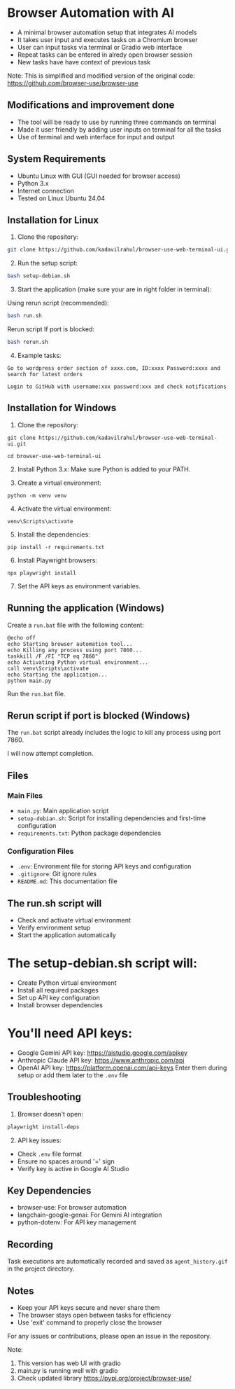 # Browser Automation with AI

- A minimal browser automation setup that integrates AI models
- It takes user input and executes tasks on a Chromium browser
- User can input tasks via terminal or Gradio web interface
- Repeat tasks can be entered in alredy open browser session
- New tasks have have context of previous task

Note: This is simplified and modified version of the original code: https://github.com/browser-use/browser-use

## Modifications and improvement done
- The tool will be ready to use by running three commands on terminal
- Made it user friendly by adding user inputs on terminal for all the tasks
- Use of terminal and web interface for input and output

## System Requirements
- Ubuntu Linux with GUI (GUI needed for browser access)
- Python 3.x
- Internet connection
- Tested on Linux Ubuntu 24.04

## Installation for Linux

1. Clone the repository:
```bash
git clone https://github.com/kadavilrahul/browser-use-web-terminal-ui.git && cd browser-use-web-terminal-ui
```

2. Run the setup script:
```bash
bash setup-debian.sh
```

3. Start the application (make sure your are in right folder in terminal):

Using rerun script (recommended):
```bash
bash run.sh
```

Rerun script If port is blocked:
```bash
bash rerun.sh
```

4. Example tasks:
```
Go to wordpress order section of xxxx.com, ID:xxxx Password:xxxx and search for latest orders
```
```
Login to GitHub with username:xxx password:xxx and check notifications
```
## Installation for Windows

1. Clone the repository:
```
git clone https://github.com/kadavilrahul/browser-use-web-terminal-ui.git
```
```
cd browser-use-web-terminal-ui
```
2. Install Python 3.x: Make sure Python is added to your PATH.

3. Create a virtual environment:
```
python -m venv venv
```
4. Activate the virtual environment:
```
venv\Scripts\activate
```
5. Install the dependencies:
```
pip install -r requirements.txt
```
6. Install Playwright browsers:
```
npx playwright install
```
7. Set the API keys as environment variables.

## Running the application (Windows)

Create a `run.bat` file with the following content:

```batch
@echo off
echo Starting browser automation tool...
echo Killing any process using port 7860...
taskkill /F /FI "TCP eq 7860"
echo Activating Python virtual environment...
call venv\Scripts\activate
echo Starting the application...
python main.py
```

Run the `run.bat` file.

## Rerun script if port is blocked (Windows)

The `run.bat` script already includes the logic to kill any process using port 7860.

I will now attempt completion.
## Files

### Main Files
- `main.py`: Main application script
- `setup-debian.sh`: Script for installing dependencies and first-time configuration
- `requirements.txt`: Python package dependencies

### Configuration Files
- `.env`: Environment file for storing API keys and configuration
- `.gitignore`: Git ignore rules
- `README.md`: This documentation file

## The run.sh script will
- Check and activate virtual environment
- Verify environment setup
- Start the application automatically

# The setup-debian.sh script will:
- Create Python virtual environment
- Install all required packages
- Set up API key configuration
- Install browser dependencies

# You'll need API keys:
- Google Gemini API key: https://aistudio.google.com/apikey
- Anthropic Claude API key: https://www.anthropic.com/api
- OpenAI API key: https://platform.openai.com/api-keys
Enter them during setup or add them later to the `.env` file

## Troubleshooting

1. Browser doesn't open:
```bash
playwright install-deps
```

2. API key issues:
- Check `.env` file format
- Ensure no spaces around '=' sign
- Verify key is active in Google AI Studio

## Key Dependencies
- browser-use: For browser automation
- langchain-google-genai: For Gemini AI integration
- python-dotenv: For API key management

## Recording
Task executions are automatically recorded and saved as `agent_history.gif` in the project directory.

## Notes
- Keep your API keys secure and never share them
- The browser stays open between tasks for efficiency
- Use 'exit' command to properly close the browser

For any issues or contributions, please open an issue in the repository.

Note:
1. This version has web UI with gradio
2. main.py is running well with gradio
3. Check updated library https://pypi.org/project/browser-use/
